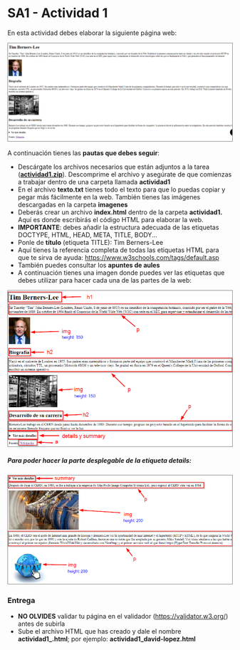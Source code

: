 # SA1 - Actividad 1

En esta actividad debes elaborar la siguiente página web:

<img src="./actividad1.png" alt="Primera web" style="border: 1px solid  gray;">

A continuación tienes las **pautas que debes seguir**:

*   Descárgate los archivos necesarios que están adjuntos a la tarea ([**actividad1.zip**](./actividad1.zip)). Descomprime el archivo y asegúrate de que comienzas a trabajar dentro de una carpeta llamada **actividad1**
*   En el archivo **texto.txt** tienes todo el texto para que lo puedas copiar y pegar más fácilmente en la web. También tienes las imágenes descargadas en la carpeta **imagenes**
*   Deberás crear un archivo **index.html** dentro de la carpeta **actividad1.** Aquí es donde escribirás el código HTML para elaborar la web.
*   **IMPORTANTE**: debes añadir la estructura adecuada de las etiquetas DOCTYPE, HTML, HEAD, META, TITLE, BODY...
*   Ponle de **título** (etiqueta TITLE): Tim Berners-Lee
*   Aquí tienes la referencia completa de todas las etiquetas HTML para que te sirva de ayuda: https://www.w3schools.com/tags/default.asp
*   También puedes consultar los **apuntes de aules**
*   A continuación tienes una imagen donde puedes ver las etiquetas que debes utilizar para hacer cada una de las partes de la web:

<img src="./actividad1_ayuda.png" alt="Primera web" style="border: 1px solid  gray;">

  

##### Para poder hacer la parte desplegable de la **etiqueta** **_details:_**

<img src="./actividad1_ayuda2.png" alt="Primera web" style="border: 1px solid  gray;">

  

### **Entrega**

*   **NO OLVIDES** validar tu página en el validador (https://validator.w3.org/) antes de subirla
*   Sube el archivo HTML que has creado y dale el nombre **actividad1\_<tu-nombre>.html**; por ejemplo: **actividad1\_david-lopez.html**